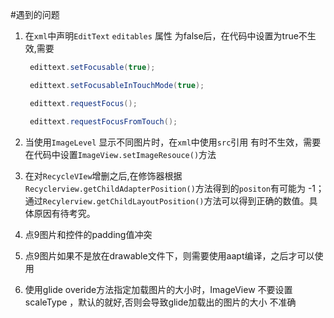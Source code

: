 #遇到的问题 

1. 在`xml`中声明`EditText` `editables` 属性 为false后，在代码中设置为true不生效,需要

   ``` java
    edittext.setFocusable(true);
   
    edittext.setFocusableInTouchMode(true);
   
    edittext.requestFocus();
   
    edittext.requestFocusFromTouch();
   
   ```

2. 当使用`ImageLevel` 显示不同图片时，在`xml`中使用`src`引用 有时不生效，需要在代码中设置`ImageView.setImageResouce()`方法

3. 在对`RecycleVIew`增删之后,在修饰器根据     ` Recyclerview.getChildAdapterPosition()`方法得到的`positon`有可能为 -1；通过`Recylerview.getChildLayoutPosition()`方法可以得到正确的数值。具体原因有待考究。

4. 点9图片和控件的padding值冲突

5. 点9图片如果不是放在drawable文件下，则需要使用aapt编译，之后才可以使用

6. 使用glide overide方法指定加载图片的大小时，ImageView 不要设置scaleType ，默认的就好,否则会导致glide加载出的图片的大小 不准确 

    
